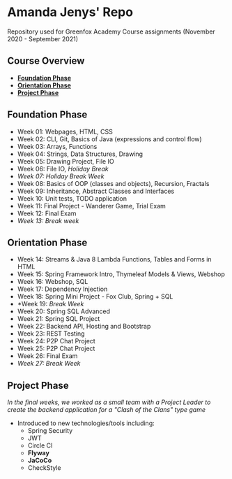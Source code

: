 # Amanda Jenys' Repo

Repository used for Greenfox Academy Course assignments (November 2020 - September 2021)

## Course Overview

- **[Foundation Phase](#foundation-phase)**
- **[Orientation Phase](#orientation-phase)**
- **[Project Phase](#project-phase)**

## Foundation Phase
-  Week 01:  Webpages, HTML, CSS
-  Week 02:  CLI, Git, Basics of Java (expressions and control flow)
-  Week 03:  Arrays, Functions
-  Week 04:  Strings, Data Structures, Drawing
-  Week 05:  Drawing Project, File IO
-  Week 06:  File IO, *Holiday Break*
-  *Week 07: Holiday Break Week*
-  Week 08:  Basics of OOP (classes and objects), Recursion, Fractals
-  Week 09:  Inheritance, Abstract Classes and Interfaces
-  Week 10:  Unit tests, TODO application
-  Week 11:  Final Project - Wanderer Game, Trial Exam
-  Week 12:  Final Exam
-  *Week 13: Break week*


## Orientation Phase
-  Week 14:  Streams & Java 8 Lambda Functions, Tables and Forms in HTML
-  Week 15:  Spring Framework Intro, Thymeleaf Models & Views, Webshop
-  Week 16:  Webshop, SQL
-  Week 17:  Dependency Injection
-  Week 18:  Spring Mini Project - Fox Club, Spring + SQL
-  *Week 19:  *Break Week*
-  Week 20:  Spring SQL Advanced
-  Week 21:  Spring SQL Project
-  Week 22:  Backend API, Hosting and Bootstrap
-  Week 23:  REST Testing
-  Week 24:  P2P Chat Project
-  Week 25:  P2P Chat Project
-  Week 26:  Final Exam
-  *Week 27: Break Week*

## Project Phase
*In the final weeks, we worked as a small team with a Project Leader to create the backend application for a "Clash of the Clans" type game*
- Introduced to new technologies/tools including:
  - Spring Security
  - JWT
  - Circle CI
  - **Flyway**
  - **JaCoCo**
  - CheckStyle
